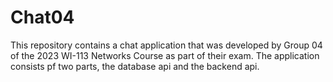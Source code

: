 # Chat04
This repository contains a chat application that was developed by Group 04 of the 2023 WI-113 Networks Course as part of their exam. The application consists pf two parts, the database api and the backend api.
